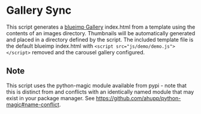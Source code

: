 # Gallery Sync

This script generates a [blueimp Gallery](https://github.com/blueimp/Gallery) index.html from a template using the contents of an images directory. Thumbnails will be automatically generated and placed in a directory defined by the script. The included template file is the default blueimp index.html with `<script src="js/demo/demo.js"></script>` removed and the carousel gallery configured.

## Note

This script uses the python-magic module available from pypi - note that this is distinct from and conflicts with an identically named module that may exist in your package manager. See https://github.com/ahupp/python-magic#name-conflict.

